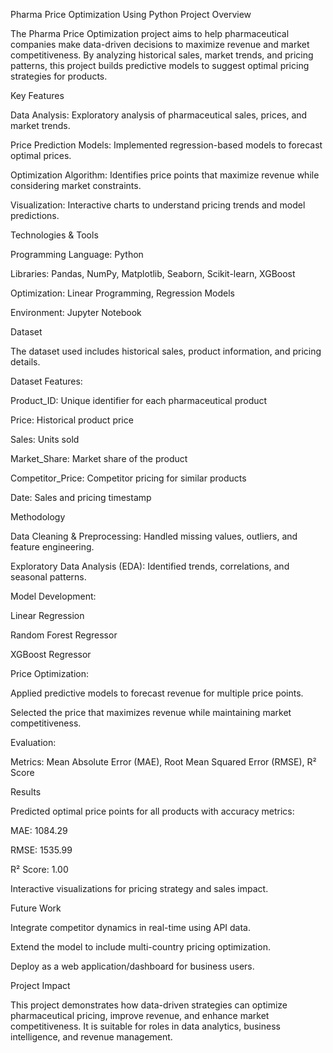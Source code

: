Pharma Price Optimization Using Python
Project Overview

The Pharma Price Optimization project aims to help pharmaceutical companies make data-driven decisions to maximize revenue and market competitiveness. By analyzing historical sales, market trends, and pricing patterns, this project builds predictive models to suggest optimal pricing strategies for products.

Key Features

Data Analysis: Exploratory analysis of pharmaceutical sales, prices, and market trends.

Price Prediction Models: Implemented regression-based models to forecast optimal prices.

Optimization Algorithm: Identifies price points that maximize revenue while considering market constraints.

Visualization: Interactive charts to understand pricing trends and model predictions.

Technologies & Tools

Programming Language: Python

Libraries: Pandas, NumPy, Matplotlib, Seaborn, Scikit-learn, XGBoost

Optimization: Linear Programming, Regression Models

Environment: Jupyter Notebook

Dataset

The dataset used includes historical sales, product information, and pricing details.

Dataset Features:

Product_ID: Unique identifier for each pharmaceutical product

Price: Historical product price

Sales: Units sold

Market_Share: Market share of the product

Competitor_Price: Competitor pricing for similar products

Date: Sales and pricing timestamp

Methodology

Data Cleaning & Preprocessing: Handled missing values, outliers, and feature engineering.

Exploratory Data Analysis (EDA): Identified trends, correlations, and seasonal patterns.

Model Development:

Linear Regression

Random Forest Regressor

XGBoost Regressor

Price Optimization:

Applied predictive models to forecast revenue for multiple price points.

Selected the price that maximizes revenue while maintaining market competitiveness.

Evaluation:

Metrics: Mean Absolute Error (MAE), Root Mean Squared Error (RMSE), R² Score

Results

Predicted optimal price points for all products with accuracy metrics:

MAE: 1084.29

RMSE: 1535.99

R² Score: 1.00

Interactive visualizations for pricing strategy and sales impact.

Future Work

Integrate competitor dynamics in real-time using API data.

Extend the model to include multi-country pricing optimization.

Deploy as a web application/dashboard for business users.

Project Impact

This project demonstrates how data-driven strategies can optimize pharmaceutical pricing, improve revenue, and enhance market competitiveness. It is suitable for roles in data analytics, business intelligence, and revenue management.
